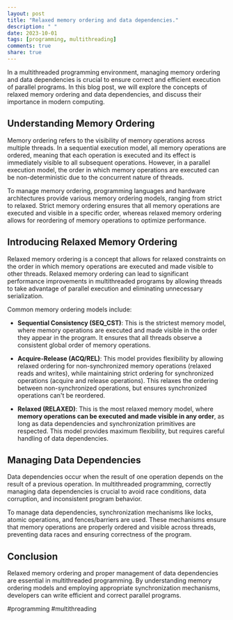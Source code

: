 ```yaml
---
layout: post
title: "Relaxed memory ordering and data dependencies."
description: " "
date: 2023-10-01
tags: [programming, multithreading]
comments: true
share: true
---
```


In a multithreaded programming environment, managing memory ordering and data dependencies is crucial to ensure correct and efficient execution of parallel programs. In this blog post, we will explore the concepts of relaxed memory ordering and data dependencies, and discuss their importance in modern computing.

## Understanding Memory Ordering

Memory ordering refers to the visibility of memory operations across multiple threads. In a sequential execution model, all memory operations are ordered, meaning that each operation is executed and its effect is immediately visible to all subsequent operations. However, in a parallel execution model, the order in which memory operations are executed can be non-deterministic due to the concurrent nature of threads.

To manage memory ordering, programming languages and hardware architectures provide various memory ordering models, ranging from strict to relaxed. Strict memory ordering ensures that all memory operations are executed and visible in a specific order, whereas relaxed memory ordering allows for reordering of memory operations to optimize performance.

## Introducing Relaxed Memory Ordering

Relaxed memory ordering is a concept that allows for relaxed constraints on the order in which memory operations are executed and made visible to other threads. Relaxed memory ordering can lead to significant performance improvements in multithreaded programs by allowing threads to take advantage of parallel execution and eliminating unnecessary serialization.

Common memory ordering models include:

* **Sequential Consistency (SEQ_CST)**: This is the strictest memory model, where memory operations are executed and made visible in the order they appear in the program. It ensures that all threads observe a consistent global order of memory operations.

* **Acquire-Release (ACQ/REL)**: This model provides flexibility by allowing relaxed ordering for non-synchronized memory operations (relaxed reads and writes), while maintaining strict ordering for synchronized operations (acquire and release operations). This relaxes the ordering between non-synchronized operations, but ensures synchronized operations can't be reordered.

* **Relaxed (RELAXED)**: This is the most relaxed memory model, where **memory operations can be executed and made visible in any order**, as long as data dependencies and synchronization primitives are respected. This model provides maximum flexibility, but requires careful handling of data dependencies.

## Managing Data Dependencies

Data dependencies occur when the result of one operation depends on the result of a previous operation. In multithreaded programming, correctly managing data dependencies is crucial to avoid race conditions, data corruption, and inconsistent program behavior.

To manage data dependencies, synchronization mechanisms like locks, atomic operations, and fences/barriers are used. These mechanisms ensure that memory operations are properly ordered and visible across threads, preventing data races and ensuring correctness of the program.

## Conclusion

Relaxed memory ordering and proper management of data dependencies are essential in multithreaded programming. By understanding memory ordering models and employing appropriate synchronization mechanisms, developers can write efficient and correct parallel programs.

#programming #multithreading